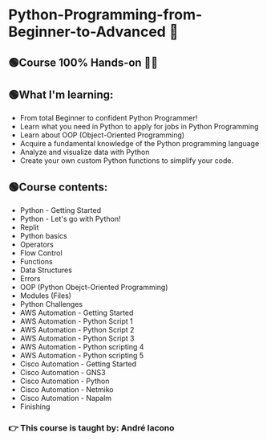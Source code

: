 # Python-Programming-from-Beginner-to-Advanced 🚀
## 🟢Course 100% Hands-on 👨‍💻

## 🟢What I'm learning: 

   * From total Beginner to confident Python Programmer!
   * Learn what you need in Python to apply for jobs in Python Programming
   * Learn about OOP (Object-Oriented Programming)
   * Acquire a fundamental knowledge of the Python programming language
   * Analyze and visualize data with Python
   * Create your own custom Python functions to simplify your code.
   
## 🟢Course contents: 
    
   * Python - Getting Started
   * Python - Let's go with Python!
   * Replit
   * Python basics
   * Operators
   * Flow Control
   * Functions
   * Data Structures
   * Errors
   * OOP (Python Obejct-Oriented Programming)
   * Modules (Files)
   * Python Challenges
   * AWS Automation - Getting Started
   * AWS Automation - Python Script 1
   * AWS Automation - Python Script 2
   * AWS Automation - Python Script 3
   * AWS Automation - Python scripting 4
   * AWS Automation - Python scripting 5
   * Cisco Automation - Getting Started
   * Cisco Automation - GNS3
   * Cisco Automation - Python 
   * Cisco Automation - Netmiko
   * Cisco Automation - Napalm
   * Finishing 
   
### 👉 This course is taught by: André Iacono



